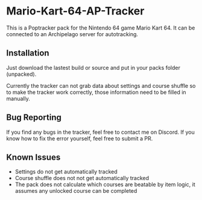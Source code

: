 # Mario-Kart-64-AP-Tracker
This is a Poptracker pack for the Nintendo 64 game Mario Kart 64. It can be connected to an Archipelago server for autotracking.

## Installation
Just download the lastest build or source and put in your packs folder (unpacked).

Currently the tracker can not grab data about settings and course shuffle so to make the tracker work correctly, those information need to be filled in manually.

## Bug Reporting
If you find any bugs in the tracker, feel free to contact me on Discord. If you know how to fix the error yourself, feel free to submit a PR.

## Known Issues
- Settings do not get automatically tracked
- Course shuffle does not not get automatically tracked
- The pack does not calculate which courses are beatable by item logic, it assumes any unlocked course can be completed
